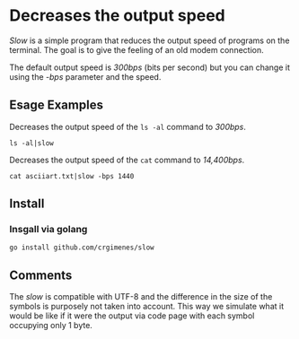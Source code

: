 # Decreases the output speed

*Slow* is a simple program that reduces the output speed of programs on the terminal. The goal is to give the feeling of an old modem connection.

The default output speed is *300bps* (bits per second) but you can change it using the *-bps* parameter and the speed.

## Esage Examples

Decreases the output speed of the `ls -al` command to *300bps*.

```console
ls -al|slow
```

Decreases the output speed of the `cat` command to *14,400bps*.

```console
cat asciiart.txt|slow -bps 1440
```

## Install

### Insgall via golang

```console
go install github.com/crgimenes/slow
```

## Comments

The *slow* is compatible with UTF-8 and the difference in the size of the symbols is purposely not taken into account. This way we simulate what it would be like if it were the output via code page with each symbol occupying only 1 byte.

